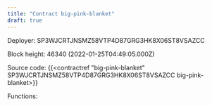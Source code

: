 ```yaml
---
title: "Contract big-pink-blanket"
draft: true
---
```

Deployer: SP3WJCRTJNSMZ58VTP4D87GRG3HK8X06ST8VSAZCC


 



Block height: 46340 (2022-01-25T04:49:05.000Z)

Source code: {{<contractref "big-pink-blanket" SP3WJCRTJNSMZ58VTP4D87GRG3HK8X06ST8VSAZCC big-pink-blanket>}}

Functions:


